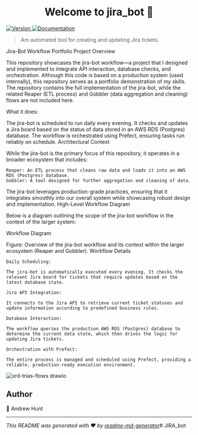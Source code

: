 <h1 align="center">Welcome to jira_bot 👋</h1>
<p>
  <a href="https://www.npmjs.com/package/reaper" target="_blank">
    <img alt="Version" src="https://img.shields.io/npm/v/reaper.svg">
  </a>
  <a href="docs" target="_blank">
    <img alt="Documentation" src="https://img.shields.io/badge/documentation-yes-brightgreen.svg" />
  </a>
</p>

> Am automated tool for creating and updating Jira tickets. 

Jira-Bot Workflow Portfolio Project
Overview

This repository showcases the jira-bot workflow—a project that I designed and implemented to integrate API interaction, database checks, and orchestration. Although this code is based on a production system (used internally), this repository serves as a portfolio demonstration of my skills. The repository contains the full implementation of the jira-bot, while the related Reaper (ETL process) and Gobbler (data aggregation and cleaning) flows are not included here.

What it does:

The jira-bot is scheduled to run daily every evening. It checks and updates a Jira board based on the status of data stored in an AWS RDS (Postgres) database. The workflow is orchestrated using Prefect, ensuring tasks run reliably on schedule.
Architectural Context

While the jira-bot is the primary focus of this repository, it operates in a broader ecosystem that includes:

    Reaper: An ETL process that cleans raw data and loads it into an AWS RDS (Postgres) database.
    Gobbler: A tool designed for further aggregation and cleaning of data.

The jira-bot leverages production-grade practices, ensuring that it integrates smoothly into our overall system while showcasing robust design and implementation.
High-Level Workflow Diagram

Below is a diagram outlining the scope of the jira-bot workflow in the context of the larger system:

Workflow Diagram

Figure: Overview of the jira-bot workflow and its context within the larger ecosystem (Reaper and Gobbler).
Workflow Details

    Daily Scheduling:

    The jira-bot is automatically executed every evening. It checks the relevant Jira board for tickets that require updates based on the latest database state.

    Jira API Integration:

    It connects to the Jira API to retrieve current ticket statuses and update information according to predefined business rules.

    Database Interaction:

    The workflow queries the production AWS RDS (Postgres) database to determine the current data state, which then drives the logic for updating Jira tickets.

    Orchestration with Prefect:

    The entire process is managed and scheduled using Prefect, providing a reliable, production-ready execution environment.


![xrd-trias-flows drawio](https://github.com/user-attachments/assets/e5830292-cafb-41ad-a971-2792901713f6)



## Author

👤 Andrew Hunt


***
_This README was generated with ❤️ by [readme-md-generator](https://github.com/kefranabg/readme-md-generator)_# JIRA_bot
